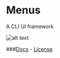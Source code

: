 # Menus
A CLI UI framework

![alt text](https://ds-website-images-all-sites.s3.amazonaws.com/menus-screenshot.png)

###[Docs](http://menus.digitalsapphire.io) - [License](http://menus.digitalsapphire.io)
